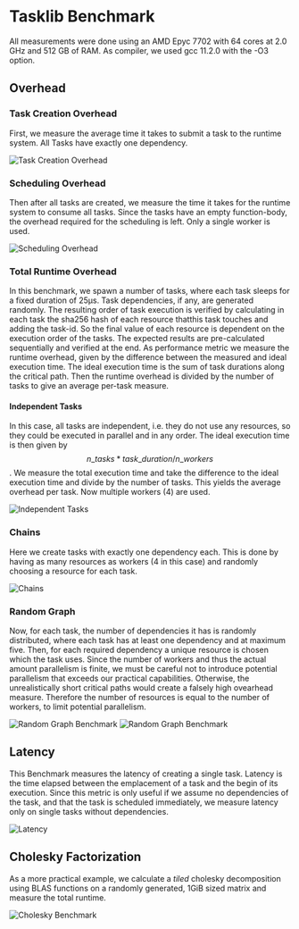 
# Tasklib Benchmark
All measurements were done using an AMD Epyc 7702 with 64 cores at 2.0 GHz and 512 GB of RAM. As compiler, we used gcc 11.2.0 with the -O3 option.

## Overhead

### Task Creation Overhead
First, we measure the average time it takes to submit a task to the runtime system.
All Tasks have exactly one dependency.

![Task Creation Overhead](bench_emplace_overhead.png)

### Scheduling Overhead
Then after all tasks are created, we measure the time it takes for the runtime system to consume all tasks.
Since the tasks have an empty function-body, the overhead required for the scheduling is left.
Only a single worker is used.

![Scheduling Overhead](bench_schedule_overhead.png)

### Total Runtime Overhead
In this benchmark, we spawn a number of tasks, where each task sleeps for a fixed duration of 25μs.
Task dependencies, if any, are generated randomly.
The resulting order of task execution is verified by calculating in each task the sha256 hash of each resource thatthis task touches and adding the task-id. So the final value of each resource is dependent on the execution order of the tasks. The expected results are pre-calculated sequentially and verified at the end.
As performance metric we measure the runtime overhead, given by the difference between the measured and ideal execution time.
The ideal execution time is the sum of task durations along the critical path.
Then the runtime overhead is divided by the number of tasks to give an average per-task measure.

#### Independent Tasks
In this case, all tasks are independent, i.e. they do not use any resources, so they could be executed in parallel and in any order. The ideal execution time is then given by $$ n\_tasks * task\_duration / n\_workers $$.
We measure the total execution time and take the difference to the ideal execution time and divide by the number of tasks. This yields the average overhead per task.
Now multiple workers (4) are used.

![Independent Tasks](bench_res0_dep0_0_dur25_25_thr4.png)

### Chains
Here we create tasks with exactly one dependency each. This is done by having as many resources as workers (4 in this case) and randomly choosing a resource for each task.

![Chains](bench_res4_dep1_1_dur25_25_thr4.png)

### Random Graph
Now, for each task, the number of dependencies it has is randomly distributed, where each task has at least one dependency and at maximum five. Then, for each required dependency a unique resource is chosen which the task uses.
Since the number of workers and thus the actual amount parallelism is finite, we must be careful not to introduce potential parallelism that exceeds our practical capabilities. Otherwise, the unrealistically short critical paths would create a falsely high ovearhead measure.
Therefore the number of resources is equal to the number of workers, to limit potential parallelism.

![Random Graph Benchmark](bench_res16_dep1_5_dur25_25_thr16.png)
![Random Graph Benchmark](bench_res16_dep1_5_dur25_250_thr16.png)

## Latency
This Benchmark measures the latency of creating a single task.
Latency is the time elapsed between the emplacement of a task and the begin of its execution.
Since this metric is only useful if we assume no dependencies of the task, and that the task is scheduled immediately, we measure latency only on single tasks without dependencies.

![Latency](bench_latency.png)

## Cholesky Factorization
As a more practical example, we calculate a *tiled* cholesky decomposition using BLAS functions on a randomly generated, 1GiB sized matrix and measure the total runtime.

![Cholesky Benchmark](bench_cholesky_w4_m4096.png)
